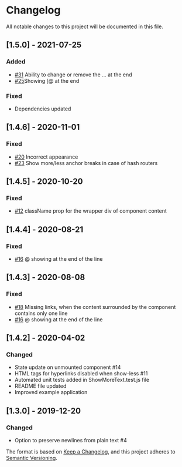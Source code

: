 # Changelog
All notable changes to this project will be documented in this file.

## [1.5.0] - 2021-07-25
### Added
- [#31](https://github.com/devzonetech/react-show-more-text/issues/31) Ability to change or remove the ... at the end
- [#25](https://github.com/devzonetech/react-show-more-text/issues/25)Showing [@ at the end 
### Fixed
- Dependencies updated

## [1.4.6] - 2020-11-01
### Fixed
- [#20](https://github.com/devzonetech/react-show-more-text/issues/20) Incorrect appearance
- [#23](https://github.com/devzonetech/react-show-more-text/issues/23) Show more/less anchor breaks in case of hash routers

## [1.4.5] - 2020-10-20
### Fixed
- [#12](https://github.com/devzonetech/react-show-more-text/issues/12) className prop for the wrapper div of component content

## [1.4.4] - 2020-08-21
### Fixed
- [#16](https://github.com/devzonetech/react-show-more-text/issues/16) @ showing at the end of the line

## [1.4.3] - 2020-08-08
### Fixed
- [#18](https://github.com/devzonetech/react-show-more-text/issues/18) Missing links, when the content surrounded by the component contains only one line
- [#16](https://github.com/devzonetech/react-show-more-text/issues/16) @ showing at the end of the line

## [1.4.2] - 2020-04-02
### Changed
- State update on unmounted component #14
- HTML tags for hyperlinks disabled when show-less #11
- Automated unit tests added in ShowMoreText.test.js file
- README file updated
- Improved example application

## [1.3.0] - 2019-12-20
### Changed
- Option to preserve newlines from plain text #4


The format is based on [Keep a Changelog](https://keepachangelog.com/en/1.0.0/),
and this project adheres to [Semantic Versioning](https://semver.org/spec/v2.0.0.html).